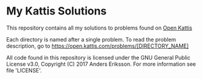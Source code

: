 # My Kattis Solutions

This repository contains all my solutions to problems found on [Open Kattis](https://open.kattis.com/)

Each directory is named after a single problem. To read the problem description, go to https://open.kattis.com/problems/[DIRECTORY_NAME]

All code found in this repository is licensed under the GNU General Public License v3.0, Copyright (C) 2017 Anders Eriksson. For more information see file 'LICENSE'.
